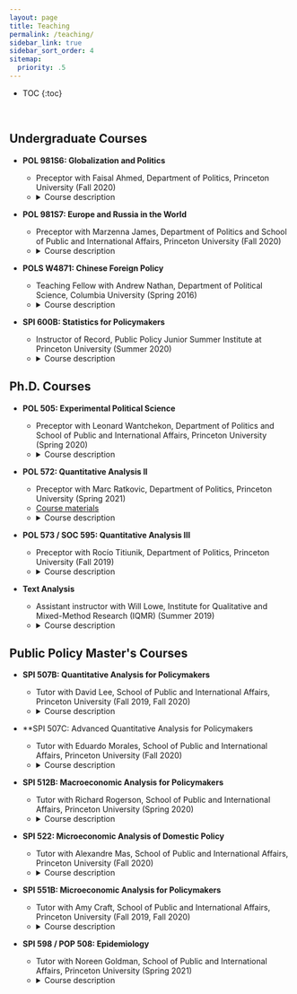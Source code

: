 ```yaml
---
layout: page
title: Teaching
permalink: /teaching/
sidebar_link: true
sidebar_sort_order: 4
sitemap:
  priority: .5
---
```


* TOC
{:toc}
<p>&nbsp;</p>


## Undergraduate Courses

* **POL 981S6: Globalization and Politics**
	- Preceptor with Faisal Ahmed, Department of Politics, Princeton University (Fall 2020)
	- <details><summary>Course description</summary><blockquote>Globalization – broadly defined as the movement of people, money, and goods across national borders –  is an increasingly salient topic for citizens, governments/states, and the natural environment. This junior workshop examines the drivers and consequences associated with globalization, with a particular emphasis on the political dimension. Some political drivers include (but are not limited to): partisanship, the process of democratization, international influences (e.g., the United States, World Bank, International Monetary Fund), and interest groups.  Some political consequences include (but are not limited to): political polarization, income and political inequality, contentious politics, civil war, democratization, institutional change, authoritarian resilience, and the politics of climate change. Readings in the workshop will focus on research articles that seek to understand the political drivers and effects associated with globalization. We will use these readings as examples of quality research in political science, focusing in particular on the types of research design challenges confronting these studies and the researchers’ effectiveness in addressing those challenges.</blockquote></details> 
	
* **POL 981S7: Europe and Russia in the World**
	- Preceptor with Marzenna James, Department of Politics and School of Public and International Affairs, Princeton University (Fall 2020)
	- <details><summary>Course description</summary><blockquote>The workshop will deal with a variety of issues in the area of European and Russian foreign policies, as well as transatlantic cooperation, including the questions: What are the mechanisms of multilateral cooperation between the United States and other global powers with Europe, and between countries within Europe?  What are the main political problems in Europe, the European Union, and transatlantic cooperation? What is the importance of Brexit for transatlantic relations and the viability of the European Union as an economic and political unit in international relations? What is the nature of the challenge posed by Russian and Chinese foreign policies vis-à-vis the European Union? The goal of the workshop is to initiate the students into the process of independent research: to understand its underlying logic. The main emphasis will be on the basic methodological foundations upon which the students will design their own research projects. </blockquote></details> 

* **POLS W4871: Chinese Foreign Policy**
	- Teaching Fellow with Andrew Nathan, Department of Political Science, Columbia University (Spring 2016)
	- <details><summary>Course description</summary><blockquote>The course describes the major elements of Chinese foreign policy today, in the context of their development since 1949. We seek to understand the security-based rationale of policy as well as other factors – organizational, cultural, perceptual, and so on – that influence Chinese foreign policy. We analyze decision-making processes that affect Chinese foreign policy, China’s relations with various countries and regions, Chinese policy toward key functional issues in international affairs, how the rise of China is affecting global power relations, and how other actors are responding. The course pays attention to the application of international relations theories to the problems we study, and also takes an interest in policy issues facing decision-makers in China as well as those facing decision-makers in other countries that deal with China.</blockquote></details> 

* **SPI 600B: Statistics for Policymakers**
	- Instructor of Record, Public Policy Junior Summer Institute at Princeton University (Summer 2020)
	- <details><summary>Course description</summary><blockquote>What determines economic growth and development? Do large-scale social programs actually achieve their intended impact? Policymakers often use statistics to answer these questions. Importantly, the validity of their conclusions hinges on plausible underlying assumptions and defensible application of statistical methods. The course will introduce basic principles of statistical inference and programming skills for data analysis in R. The goal is to become a critical consumer and analyst of news articles and academic studies that use statistics and provide students with the foundation necessary to analyze data for the Global Systemic Risks (GSR) course.</blockquote></details> 


## Ph.D. Courses

* **POL 505: Experimental Political Science**
	- Preceptor with Leonard Wantchekon, Department of Politics and School of Public and International Affairs, Princeton University (Spring 2020)
	- <details><summary>Course description</summary><blockquote>The goal of this course introduces students to the theoretical and practical features of experimental political science, particularly natural and field experiments. There is a special emphasis on the importance of distinguishing between policy-based and institution-based interventions, with attention given to the promise of the latter for political economy research. The course is divided into four sections. The first section of the course introduces students to the methodological underpinnings of experimental scholarship, particularly causal inference and the motivation behind randomization. The section focuses on practical application and experimental design, including randomization techniques, sample selection, and power analysis. It also includes a set of readings that address common problems and solutions. The second section focuses on experiments that occur in nature and how to extract causal estimates from these experiments.  The third section covers the conceptualization and operationalization of laboratory (and laboratory in the field) experiments, as well as survey experiments. Particular attention will be paid to the issues that arise when evaluating institutions. The final section will cover innovations in experimental methods for evaluating institutions. The course will conclude with student presentations of their research project.</blockquote></details> 

* **POL 572: Quantitative Analysis II** 
	- Preceptor with Marc Ratkovic, Department of Politics, Princeton University (Spring 2021)
	- <a href="https://www.overleaf.com/read/mzgmwvmyxpyg" target="_blank">Course materials</a>
	- <details><summary>Course description</summary><blockquote>Positive political science involves connecting our observations of the social world with causal mechanisms.  We are going to focus on a particular problem: to what extent can we used observed data to measure, discover, and test underlying causal claims?  The course will include a combination of statistical theory, hands--on data analysis,  and causal reasoning.  The goal of the course is to produce students who can understand, apply, and ultimately further quantitative political methodology.</blockquote></details> 


* **POL 573 / SOC 595: Quantitative Analysis III** 
	- Preceptor with Rocío Titiunik, Department of Politics, Princeton University (Fall 2019)
	- <details><summary>Course description</summary><blockquote>This course is an advanced graduate-level methods course, meant to be taken after POL 571 and POL 572 or equivalent courses. The course will cover several topics that are not usually covered in the first-year sequence, including asymptotics, hypothesis testing, maximum likelihood estimation, nonparametric estimation, partial identification, and resampling methods. The course will be both theoretical and practical. There will be regular problem sets that will require the empirical analysis of real datasets as well as theoretical exercises, and two exams.</blockquote></details> 
	
* **Text Analysis** 
	- Assistant instructor with Will Lowe, Institute for Qualitative and Mixed-Method Research (IQMR) (Summer 2019)
	- <details><summary>Course description</summary><blockquote>These modules are about using computers to systematically analyze text, typically as precursor, successor, or complement to a qualitative analysis. We’ll discuss and practice classical dictionary-based content analysis and its newer incarnation topic modeling, consider how to classify large numbers of documents by topic, and show how to project their contents into rhetorical spaces for understanding and visualization. Along the way we’ll scrape texts from the web, and discuss good ways to integrate text analysis into a variety or research designs. We’ll presume a grasp of basic mathematical and statistical concepts and a willingness to follow along with the computational parts. The module mostly uses R and its packages. Expertise in R is not required, although some prior experience may be helpful. If there is interest we can also run a very short introduction to R prior to the course for those who’ve not met it before.</blockquote></details> 
	
## Public Policy Master's Courses

* **SPI 507B: Quantitative Analysis for Policymakers** 
	- Tutor with David Lee, School of Public and International Affairs, Princeton University (Fall 2019, Fall 2020)
	- <details><summary>Course description</summary><blockquote>Today, more data are available to researchers than ever before. In this course, we’ll cover how to use statistics to harness these data to improve policy analysis. This course will equip you to understand the mathematical foundations of statistics, to understand common types of quantitative analysis, and to apply these tools yourself using the statistical software package Stata. Our overarching goal is application: to give you the means of answering big policy questions, and not get bogged into the weeds of math and notation. We want you to be a discerning consumer of statistical news, and someone who can use the principles of statistics to do your own analysis.</blockquote></details> 

* **SPI 507C: Advanced Quantitative Analysis for Policymakers
	- Tutor with Eduardo Morales, School of Public and International Affairs, Princeton University (Fall 2020)
	- <details><summary>Course description</summary><blockquote>Statistical analysis with applications to public policy, begins with an introduction to probability theory followed by discussion of statistical methods for estimating the quantitative effects of changes in policy variables. Regression methods appropriate for the analysis of observational data and data from randomized controlled experiments are stressed. By course end, students are able to do their own empirical analysis using statistical software package & interpret regression results from the professional literature. The course assumes fluency in calculus, which is necessary for rigorous mathematical analysis of probability and statistics.</blockquote></details> 

* **SPI 512B: Macroeconomic Analysis for Policymakers** 
	- Tutor with Richard Rogerson, School of Public and International Affairs, Princeton University (Spring 2020)
	- <details><summary>Course description</summary><blockquote>This course covers the theory of modern macroeconomics in detail. The focus is on the determination of macroeconomic variables - such as output, employment, prices, and the interest rate - in the short, medium, and long run, and addresses a number of policy issues. Discusses several examples of macroeconomic phenomena in the real world. A central theme is to understand the powers and limitations of macroeconomic policy in stabilizing the business cycle and promoting growth.</blockquote></details> 

* **SPI 522: Microeconomic Analysis of Domestic Policy** 
	- Tutor with Alexandre Mas, School of Public and International Affairs, Princeton University (Fall 2020)
	- <details><summary>Course description</summary><blockquote>This course focuses on the role of the government in the economy. The aim is to provide an understanding of the reasons for government intervention in the economy, analyzing the benefits and costs of possible government policies, and the response of economic agents to the government's actions. The course covers education, labor, and tax policy, social insurance programs, public goods, environmental protection, and the interaction between different levels of government.</blockquote></details> 

* **SPI 551B: Microeconomic Analysis for Policymakers** 
	- Tutor with Amy Craft, School of Public and International Affairs, Princeton University (Fall 2019, Fall 2020)
	- <details><summary>Course description</summary><blockquote>The purpose of this course is to develop an understanding of microeconomic tools and learn how to apply them to the analysis of policies.  Students need not have taken any other economics courses but they should have a good command over algebra and be familiar with basic calculus concepts, although proficiency in calculus is not necessary.</blockquote></details> 

* **SPI 598 / POP 508: Epidemiology** 
	- Tutor with Noreen Goldman, School of Public and International Affairs, Princeton University (Spring 2021)
	- <details><summary>Course description</summary><blockquote>This course combines a traditional public health course in epidemiology with a policy-oriented course on population health. Conventional topics include measurement of health and survival and impact of associated risk factors; techniques for design, analysis of epidemiologic studies; sources of bias and confounding; and causal inference. We also examine: models of infectious disease with an emphasis on COVID-19, inference and decision making based on large numbers of studies and contradictory information, the science underlying screening procedures, social inequalities in health, and ethical issues in medical research.</blockquote></details> 

	


